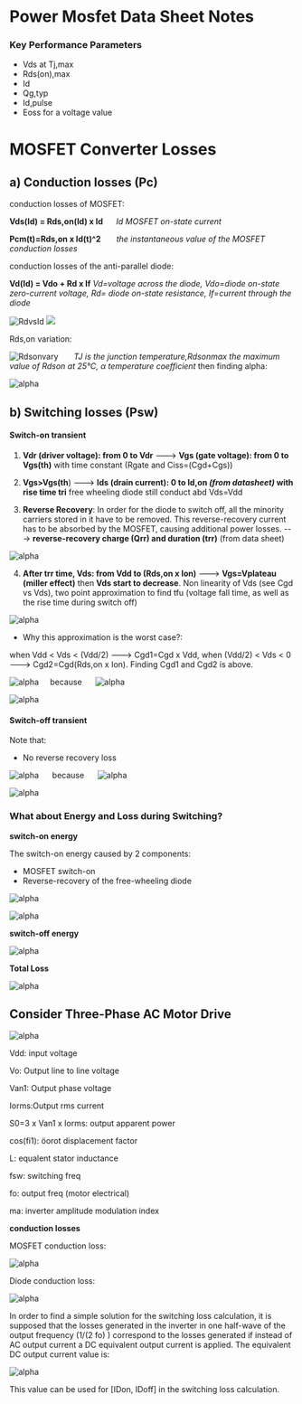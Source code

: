 # Power Mosfet Data Sheet Notes

### Key Performance Parameters

- Vds at Tj,max
- Rds(on),max
- Id
- Qg,typ
- Id,pulse
- Eoss for a voltage value 


# MOSFET Converter Losses

## a) Conduction losses (Pc)

conduction losses of  MOSFET:

**Vds(Id) = Rds,on(Id) x Id**  &nbsp; &nbsp; &nbsp;*Id  MOSFET on-state current*

**Pcm(t)=Rds,on x Id(t)^2** &nbsp; &nbsp; &nbsp;  *the instantaneous value of the MOSFET conduction losses*

conduction losses of the anti-parallel diode:

**Vd(Id) = Vdo + Rd x If** *Vd=voltage across the diode, Vdo=diode on-state zero-current voltage, Rd= diode on-state resistance, If=current through the diode*

![](images/RdvsId.jpg "RdvsId")
![](Images/RdvsId.jpg)


Rds,on variation:

![](images/Rdsonvary.jpg "Rdsonvary") &nbsp; &nbsp; &nbsp;  *TJ is the junction temperature,Rdsonmax the maximum value of Rdson at 25°C, α temperature coefficient* then finding alpha:


![](images/alpha.jpg "alpha")





## b) Switching losses (Psw)

#### Switch-on transient

1) **Vdr (driver voltage): from 0 to Vdr** ---> **Vgs (gate voltage): from 0 to Vgs(th)** with time constant (Rgate and Ciss=(Cgd+Cgs))

2) **Vgs>Vgs(th**) ---> **Ids (drain current): 0 to Id,on *(from datasheet)* with rise time tri** free wheeling diode still conduct abd Vds=Vdd

3) **Reverse Recovery**: In order for the diode to switch off, all the minority carriers stored in it have to be removed. This reverse-recovery current has to be absorbed by the MOSFET, causing additional power
losses. ---> **reverse-recovery charge (Qrr) and duration (trr)** (from data sheet)


![](images/switch.jpg "alpha")

4) **After trr time, Vds: from Vdd to (Rds,on x Ion)** ---> **Vgs=Vplateau (miller effect)** then **Vds start to decrease**. Non linearity of Vds (see Cgd vs Vds), two point approximation to find tfu (voltage fall time, as well as the rise time during switch off) 


![](images/Cgd.jpg "alpha")

- Why this approximation is the worst case?:

when Vdd < Vds < (Vdd/2) ---> Cgd1=Cgd x Vdd,  when (Vdd/2) < Vds < 0 ---> Cgd2=Cgd(Rds,on x Ion). Finding Cgd1 and Cgd2 is above.
 
![](images/tfu12.jpg "alpha")&nbsp; &nbsp; &nbsp;because&nbsp; &nbsp; &nbsp; ![](images/Igate_on.jpg "alpha")


![](images/tfu.jpg "alpha")
#### Switch-off transient

Note that:

- No reverse recovery loss


![](images/tfu12_off2.jpg "alpha") &nbsp; &nbsp; &nbsp;because&nbsp; &nbsp; &nbsp; ![](images/Igate_off.jpg "alpha")


![](images/tfu.jpg "alpha")


### What about Energy and Loss during Switching?

**switch-on energy**

The switch-on energy caused by 2 components:

- MOSFET switch-on
- Reverse-recovery of the free-wheeling diode 


![](images/E_mosfet_on.jpg "alpha")

 
![](images/E_freew_on.jpg "alpha")

**switch-off energy**

![](images/E_mosfet_off.jpg "alpha")


**Total Loss**

![](images/totalloss.jpg "alpha")

## Consider Three-Phase AC Motor Drive

![](images/acmotor.jpg "alpha")

Vdd: input voltage

Vo: Output line to line voltage

Van1: Output phase voltage

Iorms:Output rms current

S0=3 x Van1 x Iorms: output apparent power

cos(fi1): öorot displacement factor

L: equalent stator inductance

fsw: switching freq

fo: output freq (motor electrical)

ma:  inverter amplitude modulation index


**conduction losses**

MOSFET conduction loss:

![](images/ac_conduction.jpg "alpha")

Diode conduction loss:

![](images/diode_conduction.jpg "alpha")


In order to find a simple solution for the switching loss calculation, it is supposed that the losses generated in
the inverter in one half-wave of the output frequency (1/(2 fo) ) correspond to the losses generated if instead
of AC output current a DC equivalent output current is applied. The equivalent DC output current value is: 

![](images/swac.jpg "alpha")

This value can be used for [IDon, IDoff] in the switching loss calculation.